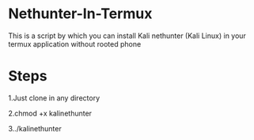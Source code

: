 # Nethunter-In-Termux
This is a script by which you can install Kali nethunter (Kali Linux) in your termux application without rooted phone 
# Steps
1.Just clone in any directory

2.chmod +x kalinethunter

3../kalinethunter
